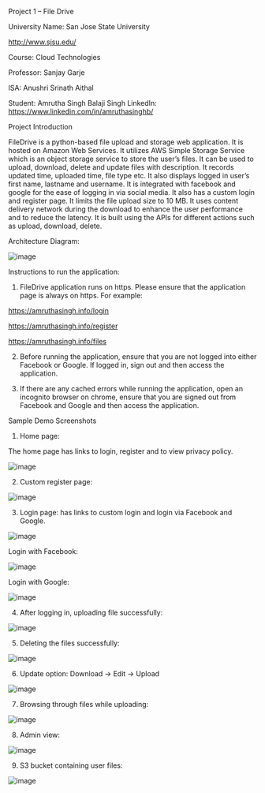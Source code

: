 Project 1 – File Drive

University Name:  San Jose State University

http://www.sjsu.edu/
 
Course: 
Cloud Technologies

Professor: 
Sanjay Garje 

 ISA: 
Anushri Srinath Aithal 

Student: Amrutha Singh Balaji Singh
LinkedIn: https://www.linkedin.com/in/amruthasinghb/


Project Introduction

FileDrive is a python-based file upload and storage web application. It is hosted on Amazon Web Services. It utilizes AWS Simple Storage Service which is an object storage service to store the user’s files.
It can be used to upload, download, delete and update files with description. It records updated time, uploaded time, file type etc.
It also displays logged in user’s first name, lastname and username.
It is integrated with facebook and google for the ease of logging in via social media. It also has a custom login and register page. It limits the file upload size to 10 MB. It uses content delivery network during the download to enhance the user performance and to reduce the latency. It is built using the APIs for different actions such as upload, download, delete. 


Architecture Diagram:

 ![image](https://user-images.githubusercontent.com/42703827/47670384-437bc000-db6a-11e8-9b48-1c6d3a9eb8ad.png)


Instructions to run the application: 

1.	FileDrive application runs on https. Please ensure that the application page is always on https. 
For example:

 https://amruthasingh.info/login

https://amruthasingh.info/register

https://amruthasingh.info/files


2.	Before running the application, ensure that you are not logged into either Facebook or Google. If logged in, sign out and then access the application.

3.	If there are any cached errors while running the application, open an incognito browser on chrome, ensure that you are signed out from Facebook and Google and then access the application.



Sample Demo Screenshots


1.	Home page: 

The home page has links to login, register and to view privacy policy. 

![image](https://user-images.githubusercontent.com/42703827/47670532-aa997480-db6a-11e8-9d1d-506824714705.png)

2.	Custom register page:

![image](https://user-images.githubusercontent.com/42703827/47670540-af5e2880-db6a-11e8-8b34-d11b7d86b40a.png)

3.	Login page: has links to custom login and login via Facebook and Google.

  ![image](https://user-images.githubusercontent.com/42703827/47670532-aa997480-db6a-11e8-9d1d-506824714705.png)

Login with Facebook: 

![image](https://user-images.githubusercontent.com/42703827/47670554-b71dcd00-db6a-11e8-921c-9839ab35d812.png)


Login with Google:

 ![image](https://user-images.githubusercontent.com/42703827/47670562-bb49ea80-db6a-11e8-9a58-00af7b554d28.png)


4.	After logging in, uploading file successfully:

 ![image](https://user-images.githubusercontent.com/42703827/47670567-bf760800-db6a-11e8-9a5e-9de2558e2870.png)


5.	Deleting the files successfully:

![image](https://user-images.githubusercontent.com/42703827/47670578-c56be900-db6a-11e8-9071-6040161cd2a9.png)

6.	Update option: Download -> Edit -> Upload

![image](https://user-images.githubusercontent.com/42703827/47670583-c9980680-db6a-11e8-9206-48a85880a20a.png)
 
7.	Browsing through files while uploading:

![image](https://user-images.githubusercontent.com/42703827/47670592-cef55100-db6a-11e8-9c76-96ab7a87a842.png)

 
8.	Admin view:

![image](https://user-images.githubusercontent.com/42703827/47670602-d3216e80-db6a-11e8-9a80-b8c8fbc43879.png) 

9.	S3 bucket containing user files:

![image](https://user-images.githubusercontent.com/42703827/47670607-d87eb900-db6a-11e8-82d5-a6d155afc62e.png)

 
